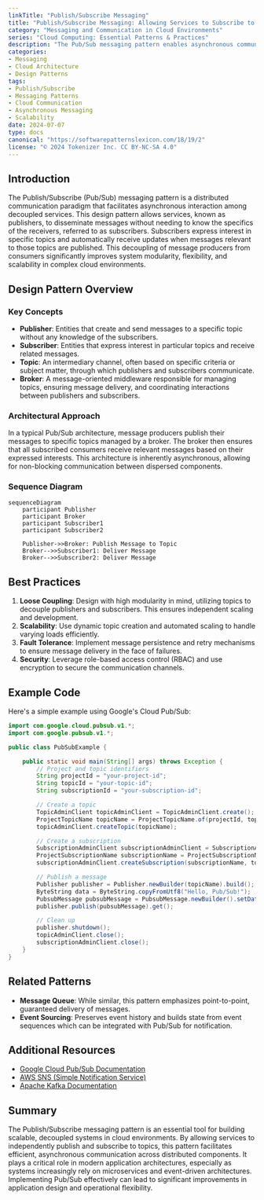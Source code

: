 ```yaml
---
linkTitle: "Publish/Subscribe Messaging"
title: "Publish/Subscribe Messaging: Allowing Services to Subscribe to Topics and Receive Relevant Messages"
category: "Messaging and Communication in Cloud Environments"
series: "Cloud Computing: Essential Patterns & Practices"
description: "The Pub/Sub messaging pattern enables asynchronous communication between services by allowing them to subscribe to topics and receive messages relevant to those topics. This decouples the message producers from the message consumers, enhancing scalability and flexibility in cloud-based systems."
categories:
- Messaging
- Cloud Architecture
- Design Patterns
tags:
- Publish/Subscribe
- Messaging Patterns
- Cloud Communication
- Asynchronous Messaging
- Scalability
date: 2024-07-07
type: docs
canonical: "https://softwarepatternslexicon.com/18/19/2"
license: "© 2024 Tokenizer Inc. CC BY-NC-SA 4.0"
---
```



## Introduction

The Publish/Subscribe (Pub/Sub) messaging pattern is a distributed communication paradigm that facilitates asynchronous interaction among decoupled services. This design pattern allows services, known as publishers, to disseminate messages without needing to know the specifics of the receivers, referred to as subscribers. Subscribers express interest in specific topics and automatically receive updates when messages relevant to those topics are published. This decoupling of message producers from consumers significantly improves system modularity, flexibility, and scalability in complex cloud environments.

## Design Pattern Overview

### Key Concepts

- **Publisher**: Entities that create and send messages to a specific topic without any knowledge of the subscribers.
- **Subscriber**: Entities that express interest in particular topics and receive related messages.
- **Topic**: An intermediary channel, often based on specific criteria or subject matter, through which publishers and subscribers communicate.
- **Broker**: A message-oriented middleware responsible for managing topics, ensuring message delivery, and coordinating interactions between publishers and subscribers.

### Architectural Approach

In a typical Pub/Sub architecture, message producers publish their messages to specific topics managed by a broker. The broker then ensures that all subscribed consumers receive relevant messages based on their expressed interests. This architecture is inherently asynchronous, allowing for non-blocking communication between dispersed components.

### Sequence Diagram

```mermaid
sequenceDiagram
    participant Publisher
    participant Broker
    participant Subscriber1
    participant Subscriber2

    Publisher->>Broker: Publish Message to Topic
    Broker-->>Subscriber1: Deliver Message
    Broker-->>Subscriber2: Deliver Message
```

## Best Practices

1. **Loose Coupling**: Design with high modularity in mind, utilizing topics to decouple publishers and subscribers. This ensures independent scaling and development.
2. **Scalability**: Use dynamic topic creation and automated scaling to handle varying loads efficiently.
3. **Fault Tolerance**: Implement message persistence and retry mechanisms to ensure message delivery in the face of failures.
4. **Security**: Leverage role-based access control (RBAC) and use encryption to secure the communication channels.

## Example Code

Here's a simple example using Google's Cloud Pub/Sub:

```java
import com.google.cloud.pubsub.v1.*;
import com.google.pubsub.v1.*;

public class PubSubExample {

    public static void main(String[] args) throws Exception {
        // Project and topic identifiers
        String projectId = "your-project-id";
        String topicId = "your-topic-id";
        String subscriptionId = "your-subscription-id";

        // Create a topic
        TopicAdminClient topicAdminClient = TopicAdminClient.create();
        ProjectTopicName topicName = ProjectTopicName.of(projectId, topicId);
        topicAdminClient.createTopic(topicName);

        // Create a subscription
        SubscriptionAdminClient subscriptionAdminClient = SubscriptionAdminClient.create();
        ProjectSubscriptionName subscriptionName = ProjectSubscriptionName.of(projectId, subscriptionId);
        subscriptionAdminClient.createSubscription(subscriptionName, topicName, PushConfig.getDefaultInstance(), 10);

        // Publish a message
        Publisher publisher = Publisher.newBuilder(topicName).build();
        ByteString data = ByteString.copyFromUtf8("Hello, Pub/Sub!");
        PubsubMessage pubsubMessage = PubsubMessage.newBuilder().setData(data).build();
        publisher.publish(pubsubMessage).get();

        // Clean up
        publisher.shutdown();
        topicAdminClient.close();
        subscriptionAdminClient.close();
    }
}
```

## Related Patterns

- **Message Queue**: While similar, this pattern emphasizes point-to-point, guaranteed delivery of messages.
- **Event Sourcing**: Preserves event history and builds state from event sequences which can be integrated with Pub/Sub for notification.

## Additional Resources

- [Google Cloud Pub/Sub Documentation](https://cloud.google.com/pubsub/docs)
- [AWS SNS (Simple Notification Service)](https://aws.amazon.com/sns/)
- [Apache Kafka Documentation](https://kafka.apache.org/documentation/)

## Summary

The Publish/Subscribe messaging pattern is an essential tool for building scalable, decoupled systems in cloud environments. By allowing services to independently publish and subscribe to topics, this pattern facilitates efficient, asynchronous communication across distributed components. It plays a critical role in modern application architectures, especially as systems increasingly rely on microservices and event-driven architectures. Implementing Pub/Sub effectively can lead to significant improvements in application design and operational flexibility.

